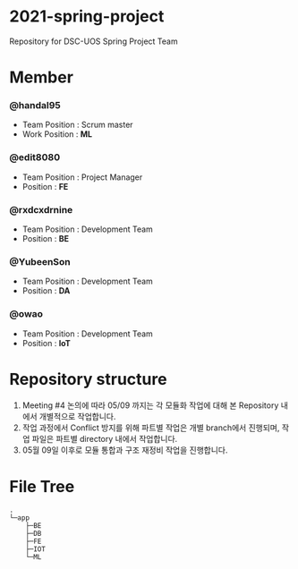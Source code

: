 # 2021-spring-project
Repository for DSC-UOS Spring Project Team

# Member

### @handal95 
- Team Position : Scrum master
- Work Position : **ML**

### @edit8080
- Team Position : Project Manager
- Position : **FE**
### @rxdcxdrnine
- Team Position : Development Team
- Position : **BE**

### @YubeenSon
- Team Position : Development Team
- Position : **DA**

### @owao
- Team Position : Development Team
- Position : **IoT**

# Repository structure

1. Meeting #4 논의에 따라 05/09 까지는 각 모듈화 작업에 대해 본 Repository 내에서 개별적으로 작업합니다.
2. 작업 과정에서 Conflict 방지를 위해 파트별 작업은 개별 branch에서 진행되며, 작업 파일은 파트별 directory 내에서 작업합니다.
3. 05월 09일 이후로 모듈 통합과 구조 재정비 작업을 진행합니다.

# File Tree
```File Tree
.                 
└─app             
    ├─BE          
    ├─DB          
    ├─FE          
    ├─IOT         
    └─ML          
```